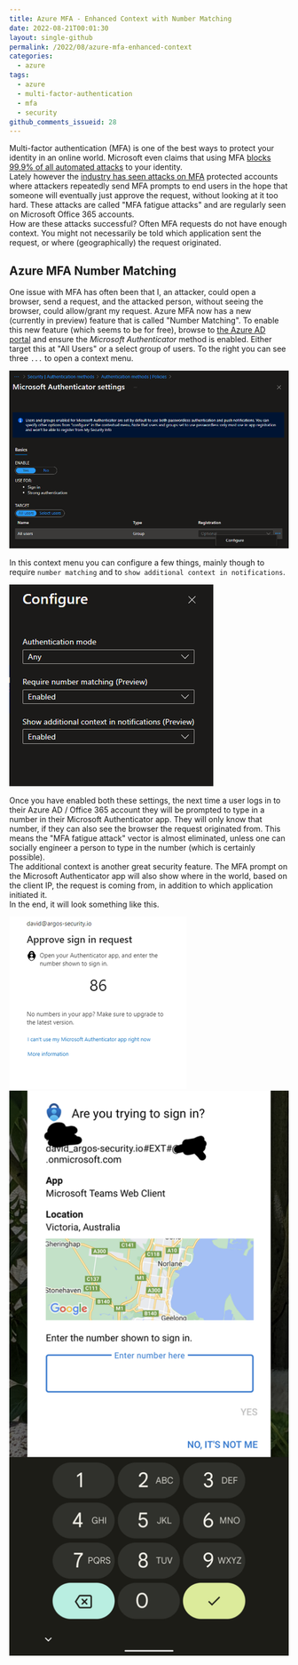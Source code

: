 ```yaml
---
title: Azure MFA - Enhanced Context with Number Matching
date: 2022-08-21T00:01:30
layout: single-github
permalink: /2022/08/azure-mfa-enhanced-context
categories:
  - azure
tags:
  - azure
  - multi-factor-authentication
  - mfa
  - security
github_comments_issueid: 28
---
```


Multi-factor authentication (MFA) is one of the best ways to protect your identity in an online world. Microsoft even claims that using MFA <a href="https://www.zdnet.com/article/microsoft-using-multi-factor-authentication-blocks-99-9-of-account-hacks/" target="_blank">blocks 99.9% of all automated attacks</a> to your identity.<br>
Lately however the <a href="https://portswigger.net/daily-swig/mfa-fatigue-attacks-users-tricked-into-allowing-device-access-due-to-overload-of-push-notifications" target="_blank">industry has seen attacks on MFA</a> protected accounts where attackers repeatedly send MFA prompts to end users in the hope that someone will eventually just approve the request, without looking at it too hard. These attacks are called "MFA fatigue attacks" and are regularly seen on Microsoft Office 365 accounts.<br>
How are these attacks successful? Often MFA requests do not have enough context. You might not necessarily be told which application sent the request, or where (geographically) the request originated.

## Azure MFA Number Matching

One issue with MFA has often been that I, an attacker, could open a browser, send a request, and the attacked person, without seeing the browser, could allow/grant my request. Azure MFA now has a new (currently in preview) feature that is called "Number Matching". To enable this new feature (which seems to be for free), browse to <a href="https://portal.azure.com/#view/Microsoft_AAD_IAM/AuthenticationMethodsMenuBlade/~/AdminAuthMethods" target="_blank">the Azure AD portal</a> and ensure the _Microsoft Authenticator_ method is enabled. Either target this at "All Users" or a select group of users. To the right you can see three `...` to open a context menu.<br>

[![Azure MFA Authenticator Configuration](/media/2022/08/authenticator_configure.png)](/media/2022/08/authenticator_configure.png)

In this context menu you can configure a few things, mainly though to require `number matching` and to `show additional context in notifications`.

[![Azure MFA Number Matching](/media/2022/08/azure_mfa_number_matching.png)](/media/2022/08/azure_mfa_number_matching.png)

Once you have enabled both these settings, the next time a user logs in to their Azure AD / Office 365 account they will be prompted to type in a number in their Microsoft Authenticator app. They will only know that number, if they can also see the browser the request originated from. This means the "MFA fatigue attack" vector is almost eliminated, unless one can socially engineer a person to type in the number (which is certainly possible).<br>
The additional context is another great security feature. The MFA prompt on the Microsoft Authenticator app will also show where in the world, based on the client IP, the request is coming from, in addition to which application initiated it.<br>
In the end, it will look something like this.

[![Azure MFA Number Matching Client](/media/2022/08/number_match.png)](/media/2022/08/number_match.png)
[![Azure MFA Number Matching Client](/media/2022/08/additional_info.png)](/media/2022/08/additional_info.png)
